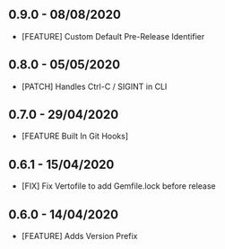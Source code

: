 ## 0.9.0 - 08/08/2020
 * [FEATURE] Custom Default Pre-Release Identifier

## 0.8.0 - 05/05/2020
 * [PATCH] Handles Ctrl-C / SIGINT in CLI

## 0.7.0 - 29/04/2020
 * [FEATURE Built In Git Hooks]

## 0.6.1 - 15/04/2020
 * [FIX] Fix Vertofile to add Gemfile.lock before release

## 0.6.0 - 14/04/2020
 * [FEATURE] Adds Version Prefix

